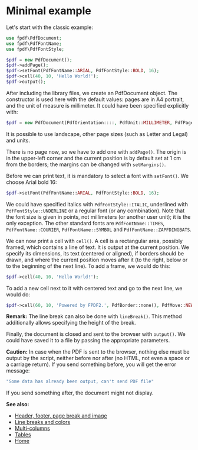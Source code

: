 # Minimal example

Let's start with the classic example:

```php
use fpdf\PdfDocument;
use fpdf\PdfFontName;
use fpdf\PdfFontStyle;

$pdf = new PdfDocument();
$pdf->addPage();
$pdf->setFont(PdfFontName::ARIAL, PdfFontStyle::BOLD, 16);
$pdf->cell(40, 10, 'Hello World!');
$pdf->output();
```

After including the library files, we create an PdfDocument object. The
constructor is used here with the default values: pages are in A4 portrait,
and the unit of measure is millimeter. It could have been specified explicitly
with:

```php
$pdf = new PdfDocument(PdfOrientation::::, PdfUnit::MILLIMETER, PdfPageSize::A4);
```

It is possible to use landscape, other page sizes (such as Letter and Legal)
and units.

There is no page now, so we have to add one with `addPage()`. The origin is in
the upper-left corner and the current position is by default set at 1 cm from
the borders; the margins can be changed with `setMargins()`.

Before we can print text, it is mandatory to select a font with `setFont()`.
We choose Arial bold 16:

```php
$pdf->setFont(PdfFontName::ARIAL, PdfFontStyle::BOLD, 16);
```

We could have specified italics with `PdfFontStyle::ITALIC`, underlined with
`PdfFontStyle::UNDERLINE` or a regular font (or any combination). Note that the
font size is given in points, not millimeters (or another user unit); it is the
only exception. The other standard fonts are `PdfFontName::TIMES`,
`PdfFontName::COURIER`, `PdfFontName::SYMBOL` and `PdfFontName::ZAPFDINGBATS`.

We can now print a cell with `cell()`. A cell is a rectangular area, possibly
framed, which contains a line of text. It is output at the current position.
We specify its dimensions, its text (centered or aligned), if borders should be
drawn, and where the current position moves after it (to the right, below or to
the beginning of the next line). To add a frame, we would do this:

```php
$pdf->cell(40, 10, 'Hello World!');
```

To add a new cell next to it with centered text and go to the next line,
we would do:

```php
$pdf->cell(60, 10, 'Powered by FPDF2.', PdfBorder::none(), PdfMove::NEW_LINE, PdfTextAlignment.CENTER);
```

**Remark:** The line break can also be done with `lineBreak()`. This method
additionally allows specifying the height of the break.

Finally, the document is closed and sent to the browser with `output()`. We
could have saved it to a file by passing the appropriate parameters.

**Caution:** In case when the PDF is sent to the browser, nothing else must be
output by the script, neither before nor after (no HTML, not even a space or a
carriage return). If you send something before, you will get the error
message:

```yaml
"Some data has already been output, can't send PDF file"
```

If you send something after, the document might not display.

**See also:**

- [Header, footer, page break and image](tuto_2.md)
- [Line breaks and colors](tuto_3.md)
- [Multi-columns](tuto_4.md)
- [Tables](tuto_5.md)
- [Home](../README.md)
